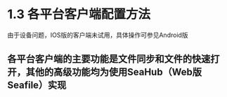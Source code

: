 # 1.3 各平台客户端配置方法

由于设备问题，IOS版的客户端未试用，具体操作可参见Android版

## 各平台客户端的主要功能是文件同步和文件的快速打开，其他的高级功能均为使用SeaHub（Web版Seafile）实现

